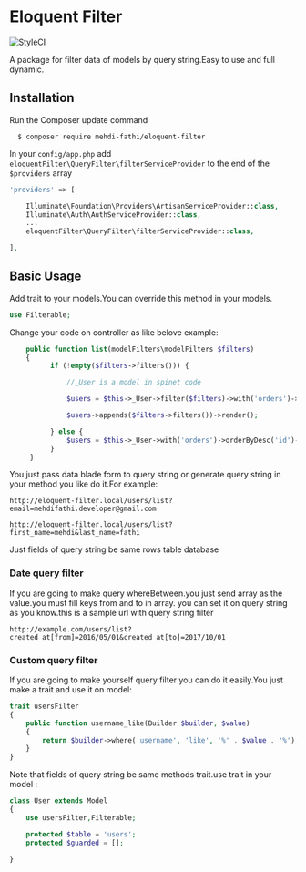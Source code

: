 # Eloquent Filter
[![StyleCI](https://github.styleci.io/repos/149638067/shield?branch=master)](https://github.styleci.io/repos/149638067)

A package for filter data of models by query string.Easy to use and full dynamic.

## Installation

Run the Composer update command

      $ composer require mehdi-fathi/eloquent-filter

In your `config/app.php` add `eloquentFilter\QueryFilter\filterServiceProvider` to the end of the `$providers` array

```php
'providers' => [

    Illuminate\Foundation\Providers\ArtisanServiceProvider::class,
    Illuminate\Auth\AuthServiceProvider::class,
    ...
    eloquentFilter\QueryFilter\filterServiceProvider::class,

],
```
## Basic Usage

Add trait to your models.You can override this method in your models.

```php
use Filterable;
```
Change your code on controller as like belove example:

```php
    public function list(modelFilters\modelFilters $filters)
    {
          if (!empty($filters->filters())) {

              //_User is a model in spinet code

              $users = $this->_User->filter($filters)->with('orders')->orderByDesc('id')->paginate(10);

              $users->appends($filters->filters())->render();

          } else {
              $users = $this->_User->with('orders')->orderByDesc('id')->paginate(10);
          }
     }
```

You just pass data blade form to query string or generate query string in your method you like do it.For example:

```
http://eloquent-filter.local/users/list?email=mehdifathi.developer@gmail.com
```
```
http://eloquent-filter.local/users/list?first_name=mehdi&last_name=fathi
```

Just fields of query string be same rows table database

### Date query filter

If you are going to make query whereBetween.you just send array as the value.you must fill keys from and to in array.
you can set it on query string as you know.this is a sample url with query string filter

```
http://example.com/users/list?created_at[from]=2016/05/01&created_at[to]=2017/10/01
```
### Custom query filter
If you are going to make yourself query filter you can do it easily.You just make a trait and use it on model:

```php
trait usersFilter
{
    public function username_like(Builder $builder, $value)
    {
        return $builder->where('username', 'like', '%' . $value . '%');
    }
}
```
Note that fields of query string be same methods trait.use trait in your model :

```php
class User extends Model
{
    use usersFilter,Filterable;

    protected $table = 'users';
    protected $guarded = [];
    
}
```
